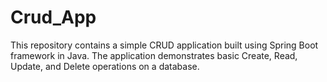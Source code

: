 # Crud_App
This repository contains a simple CRUD application built using Spring Boot framework in Java. The application demonstrates basic Create, Read, Update, and Delete operations on a database.
